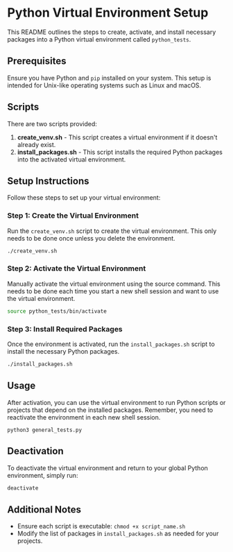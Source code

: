 # Python Virtual Environment Setup

This README outlines the steps to create, activate, and install necessary packages into a Python virtual environment called `python_tests`.

## Prerequisites

Ensure you have Python and `pip` installed on your system. This setup is intended for Unix-like operating systems such as Linux and macOS.

## Scripts

There are two scripts provided:

1. **create_venv.sh** - This script creates a virtual environment if it doesn't already exist.
2. **install_packages.sh** - This script installs the required Python packages into the activated virtual environment.

## Setup Instructions

Follow these steps to set up your virtual environment:

### Step 1: Create the Virtual Environment

Run the `create_venv.sh` script to create the virtual environment. This only needs to be done once unless you delete the environment.

```bash
./create_venv.sh
```

### Step 2: Activate the Virtual Environment

Manually activate the virtual environment using the source command. This needs to be done each time you start a new shell session and want to use the virtual environment.

```bash
source python_tests/bin/activate
```

### Step 3: Install Required Packages

Once the environment is activated, run the `install_packages.sh` script to install the necessary Python packages.

```bash
./install_packages.sh
```

## Usage

After activation, you can use the virtual environment to run Python scripts or projects that depend on the installed packages. Remember, you need to reactivate the environment in each new shell session.

`python3 general_tests.py`

## Deactivation

To deactivate the virtual environment and return to your global Python environment, simply run:

```bash
deactivate
```

## Additional Notes

- Ensure each script is executable: `chmod +x script_name.sh`
- Modify the list of packages in `install_packages.sh` as needed for your projects.

```

```
